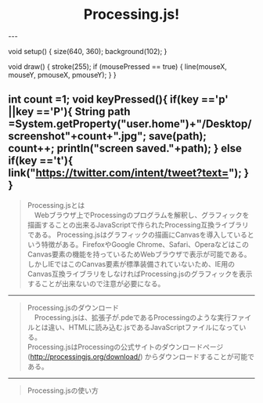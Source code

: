 <html>

<head>
<meta content="text/html; charset=utf-8" http-equiv="Content-Type">
<title>Built with Processing</title>
<script type="text/javascript" src="processing.js">
</script>

</head>

<body>
<div align="center">

<h1>Processing.js!</h1>
<canvas data-src="sketch_suketti.pde" width="200" height="200"></canvas>

</div>
</body>

</html>
---

void setup() {
  size(640, 360);
  background(102);
}

void draw() {
  stroke(255);
  if (mousePressed == true) {
    line(mouseX, mouseY, pmouseX, pmouseY);
  }
}

int count =1;
void keyPressed(){
  if(key =='p' ||key =='P'){
    String path =System.getProperty("user.home")+"/Desktop/screenshot"+count+".jpg";
    save(path);
    count++;
    println("screen saved."+path);
  }
  else if(key =='t'){
    link("https://twitter.com/intent/tweet?text=");
  }
}
---
>Processing.jsとは  
　Webブラウザ上でProcessingのプログラムを解釈し、グラフィックを描画することの出来るJavaScriptで作られたProcessing互換ライブラリである。
 Processing.jsはグラフィックの描画にCanvasを導入しているという特徴がある。FirefoxやGoogle Chrome、Safari、OperaなどはこのCanvas要素の機能を持っているためWebブラウザで表示が可能である。しかしIEではこのCanvas要素が標準装備されていないため、IE用のCanvas互換ライブラリをしなければProcessing.jsのグラフィックを表示することが出来ないので注意が必要になる。  
---
>Processing.jsのダウンロード  
　Processing.jsは、拡張子が.pdeであるProcessingのような実行ファイルとは違い、HTMLに読み込む.jsであるJavaScriptファイルになっている。  
Processing.jsはProcessingの公式サイトのダウンロードページ(http://processingjs.org/download/)  からダウンロードすることが可能である。  
---  
>Processing.jsの使い方








